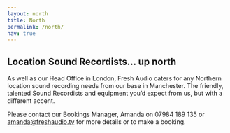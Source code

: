 ```yaml
---
layout: north
title: North
permalink: /north/
nav: true
---
```


## Location Sound Recordists… up north

As well as our Head Office in London, Fresh Audio caters for any Northern location sound recording needs from our base in Manchester. The friendly, talented Sound Recordists and equipment you’d expect from us, but with a different accent.

Please contact our Bookings Manager, Amanda on 07984 189 135 or [amanda@freshaudio.tv](mailto:amanda@freshaudio.tv) for more details or to make a booking.